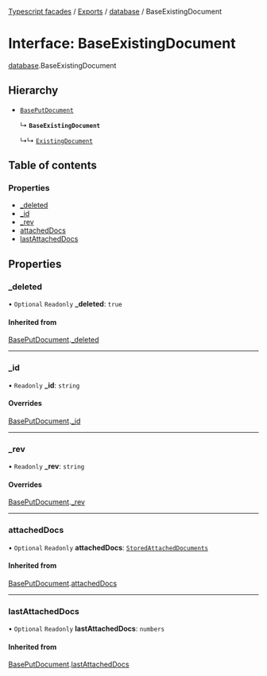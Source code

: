 [Typescript facades](../index.md) / [Exports](../modules.md) / [database](../modules/database.md) / BaseExistingDocument

# Interface: BaseExistingDocument

[database](../modules/database.md).BaseExistingDocument

## Hierarchy

- [`BasePutDocument`](database.BasePutDocument.md)

  ↳ **`BaseExistingDocument`**

  ↳↳ [`ExistingDocument`](database.ExistingDocument.md)

## Table of contents

### Properties

- [\_deleted](database.BaseExistingDocument.md#_deleted)
- [\_id](database.BaseExistingDocument.md#_id)
- [\_rev](database.BaseExistingDocument.md#_rev)
- [attachedDocs](database.BaseExistingDocument.md#attacheddocs)
- [lastAttachedDocs](database.BaseExistingDocument.md#lastattacheddocs)

## Properties

### \_deleted

• `Optional` `Readonly` **\_deleted**: ``true``

#### Inherited from

[BasePutDocument](database.BasePutDocument.md).[_deleted](database.BasePutDocument.md#_deleted)

___

### \_id

• `Readonly` **\_id**: `string`

#### Overrides

[BasePutDocument](database.BasePutDocument.md).[_id](database.BasePutDocument.md#_id)

___

### \_rev

• `Readonly` **\_rev**: `string`

#### Overrides

[BasePutDocument](database.BasePutDocument.md).[_rev](database.BasePutDocument.md#_rev)

___

### attachedDocs

• `Optional` `Readonly` **attachedDocs**: [`StoredAttachedDocuments`](../modules/database.md#storedattacheddocuments)

#### Inherited from

[BasePutDocument](database.BasePutDocument.md).[attachedDocs](database.BasePutDocument.md#attacheddocs)

___

### lastAttachedDocs

• `Optional` `Readonly` **lastAttachedDocs**: `numbers`

#### Inherited from

[BasePutDocument](database.BasePutDocument.md).[lastAttachedDocs](database.BasePutDocument.md#lastattacheddocs)
